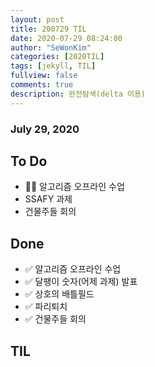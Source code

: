 ```yaml
---
layout: post
title: 200729 TIL
date: 2020-07-29 08:24:00
author: "SeWonKim"
categories: [2020TIL]
tags: [jekyll, TIL]
fullview: false
comments: true
description: 완전탐색(delta 이용)
---
```


### July 29, 2020

## To Do

- 👨‍💻 알고리즘 오프라인 수업
- SSAFY 과제
- 건물주들 회의

## Done

- ✅ 알고리즘 오프라인 수업
- ✅ 달팽이 숫자(어제 과제) 발표
- ✅ 상호의 배틀필드
- ✅ 파리퇴치
- ✅ 건물주들 회의

## TIL
